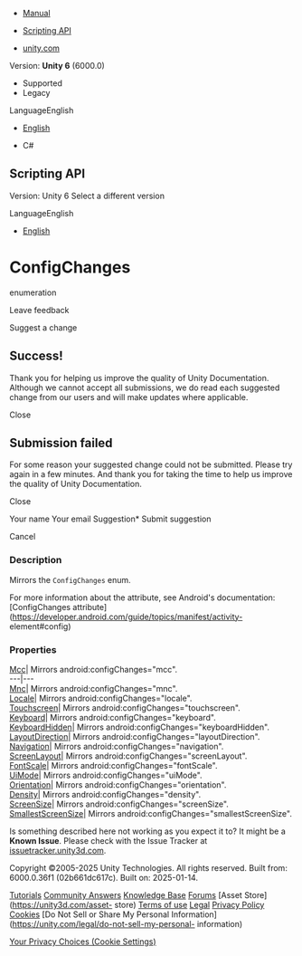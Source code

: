 [ ]()

  * [Manual](../Manual/index.html)
  * [Scripting API](../ScriptReference/index.html)

  * [unity.com](https://unity.com/)

Version: **Unity 6** (6000.0)

  * Supported
  * Legacy

LanguageEnglish

  * [English]()

  * C#

[ ](https://docs.unity3d.com)

## Scripting API

Version: Unity 6 Select a different version

LanguageEnglish

  * [English]()

# ConfigChanges

enumeration

Leave feedback

Suggest a change

## Success!

Thank you for helping us improve the quality of Unity Documentation. Although
we cannot accept all submissions, we do read each suggested change from our
users and will make updates where applicable.

Close

## Submission failed

For some reason your suggested change could not be submitted. Please <a>try
again</a> in a few minutes. And thank you for taking the time to help us
improve the quality of Unity Documentation.

Close

Your name Your email Suggestion* Submit suggestion

Cancel

[ ]()

### Description

Mirrors the ` ConfigChanges ` enum.

For more information about the attribute, see Android's documentation:
[ConfigChanges
attribute](https://developer.android.com/guide/topics/manifest/activity-
element#config)

### Properties

[Mcc](Unity.Android.Gradle.Manifest.ConfigChanges.Mcc.html)| Mirrors
android:configChanges="mcc".  
---|---  
[Mnc](Unity.Android.Gradle.Manifest.ConfigChanges.Mnc.html)| Mirrors
android:configChanges="mnc".  
[Locale](Unity.Android.Gradle.Manifest.ConfigChanges.Locale.html)| Mirrors
android:configChanges="locale".  
[Touchscreen](Unity.Android.Gradle.Manifest.ConfigChanges.Touchscreen.html)|
Mirrors android:configChanges="touchscreen".  
[Keyboard](Unity.Android.Gradle.Manifest.ConfigChanges.Keyboard.html)| Mirrors
android:configChanges="keyboard".  
[KeyboardHidden](Unity.Android.Gradle.Manifest.ConfigChanges.KeyboardHidden.html)|
Mirrors android:configChanges="keyboardHidden".  
[LayoutDirection](Unity.Android.Gradle.Manifest.ConfigChanges.LayoutDirection.html)|
Mirrors android:configChanges="layoutDirection".  
[Navigation](Unity.Android.Gradle.Manifest.ConfigChanges.Navigation.html)|
Mirrors android:configChanges="navigation".  
[ScreenLayout](Unity.Android.Gradle.Manifest.ConfigChanges.ScreenLayout.html)|
Mirrors android:configChanges="screenLayout".  
[FontScale](Unity.Android.Gradle.Manifest.ConfigChanges.FontScale.html)|
Mirrors android:configChanges="fontScale".  
[UiMode](Unity.Android.Gradle.Manifest.ConfigChanges.UiMode.html)| Mirrors
android:configChanges="uiMode".  
[Orientation](Unity.Android.Gradle.Manifest.ConfigChanges.Orientation.html)|
Mirrors android:configChanges="orientation".  
[Density](Unity.Android.Gradle.Manifest.ConfigChanges.Density.html)| Mirrors
android:configChanges="density".  
[ScreenSize](Unity.Android.Gradle.Manifest.ConfigChanges.ScreenSize.html)|
Mirrors android:configChanges="screenSize".  
[SmallestScreenSize](Unity.Android.Gradle.Manifest.ConfigChanges.SmallestScreenSize.html)|
Mirrors android:configChanges="smallestScreenSize".  
  
Is something described here not working as you expect it to? It might be a
**Known Issue**. Please check with the Issue Tracker at
[issuetracker.unity3d.com](https://issuetracker.unity3d.com).

Copyright ©2005-2025 Unity Technologies. All rights reserved. Built from:
6000.0.36f1 (02b661dc617c). Built on: 2025-01-14.

[Tutorials](https://unity3d.com/learn) [Community
Answers](https://answers.unity3d.com) [Knowledge
Base](https://support.unity3d.com/hc/en-us)
[Forums](https://forum.unity3d.com) [Asset Store](https://unity3d.com/asset-
store) [Terms of use](https://docs.unity3d.com/Manual/TermsOfUse.html)
[Legal](https://unity.com/legal) [Privacy
Policy](https://unity.com/legal/privacy-policy)
[Cookies](https://unity.com/legal/cookie-policy) [Do Not Sell or Share My
Personal Information](https://unity.com/legal/do-not-sell-my-personal-
information)

[Your Privacy Choices (Cookie Settings)](javascript:void\(0\);)

